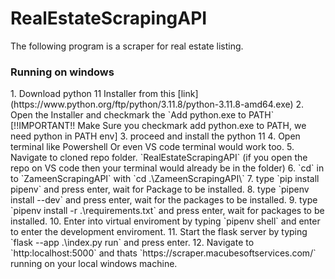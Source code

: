 # RealEstateScrapingAPI
The following program is a scraper for real estate listing.

<h3>Running on windows</h3>
1. Download python 11 Installer from this [link](https://www.python.org/ftp/python/3.11.8/python-3.11.8-amd64.exe)
2. Open the Installer and checkmark the `Add python.exe to PATH` [!!IMPORTANT!! Make Sure you checkmark add python.exe to PATH, we need python in PATH env]  
3. proceed and install the python 11
4. Open terminal like Powershell Or even VS code terminal would work too.
5. Navigate to cloned repo folder. `RealEstateScrapingAPI` (if you open the repo on VS code then your terminal would already be in the folder)
6. `cd` in to `ZameenScrapingAPI` with `cd .\ZameenScrapingAPI\`
7. type `pip install pipenv` and press enter, wait for Package to be installed.
8. type `pipenv install --dev` and press enter, wait for the packages to be installed.
9. type `pipenv install -r .\requirements.txt` and press enter, wait for packages to be installed.
10. Enter into virtual enviroment by typing `pipenv shell` and enter to enter the development enviroment.
11. Start the flask server by typing `flask --app .\index.py run` and press enter.
12. Navigate to `http:localhost:5000` and thats `https://scraper.macubesoftservices.com/` running on your local windows machine.
